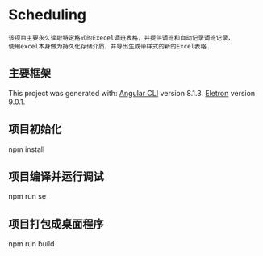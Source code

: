 # Scheduling
```
该项目主要永久读取特定格式的Execel调班表格，并提供调班和自动记录调班记录，
使用excel本身做为持久化存储介质，并导出生成带样式的新的Excel表格.
```
## 主要框架

This project was generated with:
[Angular CLI](https://github.com/angular/angular-cli) version 8.1.3.
[Eletron](https://www.electronjs.org/docs) version 9.0.1.


## 项目初始化

npm install

## 项目编译并运行调试
npm run se

## 项目打包成桌面程序
npm run build


